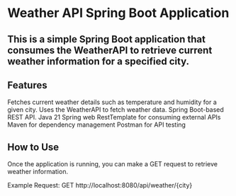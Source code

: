 # Weather API Spring Boot Application
## This is a simple Spring Boot application that consumes the WeatherAPI to retrieve current weather information for a specified city.

## Features
Fetches current weather details such as temperature and humidity for a given city.
Uses the WeatherAPI to fetch weather data.
Spring Boot-based REST API.
Java 21
Spring web
RestTemplate for consuming external APIs
Maven for dependency management
Postman for API testing


## How to Use
Once the application is running, you can make a GET request to retrieve weather information.

Example Request:
GET http://localhost:8080/api/weather/{city}
